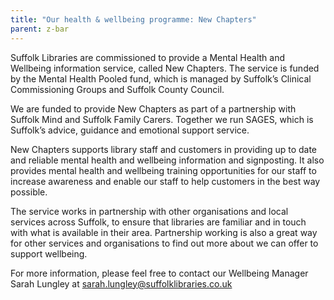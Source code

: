 ```yaml
---
title: "Our health & wellbeing programme: New Chapters"
parent: z-bar
---
```


Suffolk Libraries are commissioned to provide a Mental Health and Wellbeing information service, called New Chapters. The service is funded by the Mental Health Pooled fund, which is managed by  Suffolk’s Clinical Commissioning Groups and Suffolk County Council.

We are funded to provide New Chapters as part of a partnership with Suffolk Mind and Suffolk Family Carers. Together we run SAGES, which is Suffolk’s advice, guidance and emotional support service.

New Chapters supports library staff and customers in providing up to date and reliable mental health and wellbeing information and signposting. It also provides mental health and wellbeing training opportunities for our staff to increase awareness and enable our staff to help customers in the best way possible.

The service works in partnership with other organisations and local services across Suffolk, to ensure that libraries are familiar and in touch with what is available in their area. Partnership working is also a great way for other services and organisations to find out more about we can offer to support wellbeing.

For more information, please feel free to contact our Wellbeing Manager Sarah Lungley at sarah.lungley@suffolklibraries.co.uk
